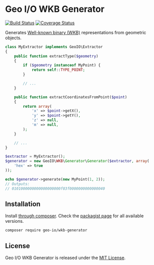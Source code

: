 Geo I/O WKB Generator
=====================

[![Build Status](https://travis-ci.org/geo-io/wkb-generator.svg?branch=master)](https://travis-ci.org/geo-io/wkb-generator)
[![Coverage Status](https://img.shields.io/coveralls/geo-io/wkb-generator.svg?style=flat)](https://coveralls.io/r/geo-io/wkb-generator)

Generates [Well-known binary (WKB)](http://en.wikipedia.org/wiki/Well-known_text#Well-known_binary)
representations from geometric objects.

```php
class MyExtractor implements GeoIO\Extractor
{
    public function extractType($geometry)
    {
        if ($geometry instanceof MyPoint) {
            return self::TYPE_POINT;
        }

        // ...
    }

    public function extractCoordinatesFromPoint($point)
    {
        return array(
            'x' => $point->getX(),
            'y' => $point->getY(),
            'z' => null,
            'm' => null,
        );
    }

    // ...
}

$extractor = MyExtractor();
$generator = new GeoIO\WKB\Generator\Generator($extractor, array(
    'hex' => true
));

echo $generator->generate(new MyPoint(1, 2));
// Outputs:
// 0101000000000000000000f03f0000000000000040
```

Installation
------------

Install [through composer](http://getcomposer.org). Check the
[packagist page](https://packagist.org/packages/geo-io/wkb-generator) for all
available versions.

```bash
composer require geo-io/wkb-generator
```

License
-------

Geo I/O WKB Generator is released under the [MIT License](LICENSE).
